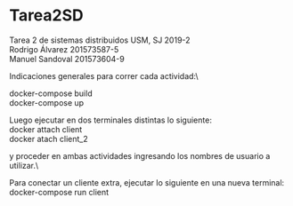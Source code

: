 # Tarea2SD
Tarea 2 de sistemas distribuidos USM, SJ 2019-2\
Rodrigo Álvarez 201573587-5\
Manuel Sandoval 201573604-9

Indicaciones generales para correr cada actividad:\

docker-compose build\
docker-compose up
 
 Luego ejecutar en dos terminales distintas lo siguiente:\
 docker attach client\
 docker atach client_2
 
 y proceder en ambas actividades ingresando los nombres de usuario a utilizar.\
 
 Para conectar un cliente extra, ejecutar lo siguiente en una nueva terminal:\
 docker-compose run client
